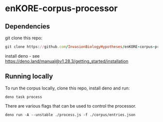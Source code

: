 # enKORE-corpus-processor

## Dependencies

git clone this repo:

```ruby
git clone https://github.com/InvasionBiologyHypotheses/enKORE-corpus-processor.git
```

install deno - see https://deno.land/manual@v1.28.3/getting_started/installation

## Running locally

To run the corpus locally, clone this repo, install deno and run:

`deno task process`

There are various flags that can be used to control the processor.

`deno run -A --unstable ./process.js -f ./corpus/entries.json`
